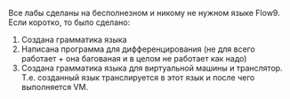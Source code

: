 Все лабы сделаны на бесполнезном и никому не нужном языке Flow9.
Если коротко, то было сделано:
1. Создана грамматика языка
2. Написана программа для дифференцирования (не для всего работает + она багованая и в целом не работает как надо)
3. Создана грамматика языка для виртуальной машины и транслятор. Т.е. созданный язык транслируется в этот язык и после чего выполняется VM.
